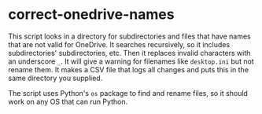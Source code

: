 # correct-onedrive-names

This script looks in a directory for subdirectories and files that have names that are not valid for OneDrive. It searches recursively, so it includes subdirectories' subdirectories, etc. Then it replaces invalid characters with an underscore `_`. It will give a warning for filenames like `desktop.ini` but not rename them. It makes a CSV file that logs all changes and puts this in the same directory you supplied.

The script uses Python's `os` package to find and rename files, so it should work on any OS that can run Python.
